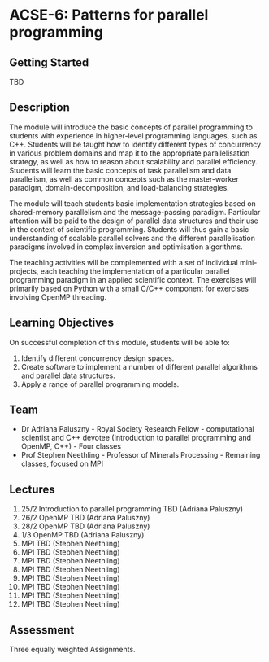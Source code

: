 # ACSE-6: Patterns for parallel programming

## Getting Started
TBD

## Description
The module will introduce the basic concepts of parallel programming to students with experience in higher-level programming languages, such as C++. Students will be taught how to identify different types of concurrency in various problem domains and map it to the appropriate parallelisation strategy, as well as how to reason about scalability and parallel efficiency. Students will learn the basic concepts of task parallelism and data parallelism, as well as common concepts such as the master-worker paradigm, domain-decomposition, and load-balancing strategies.

The module will teach students basic implementation strategies based on shared-memory parallelism and the message-passing paradigm. Particular attention will be paid to the design of parallel data structures and their use in the context of scientific programming. Students will thus gain a basic understanding of scalable parallel solvers and the different parallelisation paradigms involved in complex inversion and optimisation algorithms.

The teaching activities will be complemented with a set of individual mini-projects, each teaching the implementation of a particular parallel programming paradigm in an applied scientific context. The exercises will primarily based on Python with a small C/C++ component for exercises involving OpenMP threading.

## Learning Objectives
On successful completion of this module, students will be able to:
1.	Identify different concurrency design spaces.
2.	Create software to implement a number of different parallel algorithms and parallel data structures.
3.	Apply a range of parallel programming models. 

## Team
- Dr Adriana Paluszny - Royal Society Research Fellow - computational scientist and C++ devotee (Introduction to parallel programming and OpenMP, C++) - Four classes
- Prof Stephen Neethling - Professor of Minerals Processing - Remaining classes, focused on MPI

## Lectures
1. 25/2 Introduction to parallel programming TBD (Adriana Paluszny)
2. 26/2 OpenMP TBD (Adriana Paluszny)
3. 28/2 OpenMP TBD (Adriana Paluszny)
4. 1/3 OpenMP TBD (Adriana Paluszny)
5. MPI TBD (Stephen Neethling)
6. MPI TBD (Stephen Neethling)
7. MPI TBD (Stephen Neethling)
8. MPI TBD (Stephen Neethling)
9. MPI TBD (Stephen Neethling)
10. MPI TBD (Stephen Neethling)
11. MPI TBD (Stephen Neethling)
12. MPI TBD (Stephen Neethling)

## Assessment
Three equally weighted Assignments.
